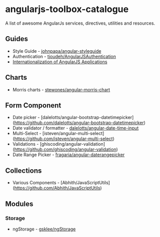 # angularjs-toolbox-catalogue
A list of awesome AngularJs services, directives, utilities and resources.

## Guides
* Style Guide - [johnpapa/angular-styleguide](https://github.com/johnpapa/angular-styleguide)
* Authentication - [tjoudeh/AngularJSAuthentication](https://github.com/tjoudeh/AngularJSAuthentication)
* [Internationalization of AngularJS Applications](https://scotch.io/tutorials/internationalization-of-angularjs-applications)

## Charts 
* Morris charts - [stewones/angular-morris-chart](https://github.com/stewones/angular-morris-chart)

## Form Component 
* Date picker - [dalelotts/angular-bootstrap-datetimepicker] (https://github.com/dalelotts/angular-bootstrap-datetimepicker)
* Date validator / formatter - [dalelotts/angular-date-time-input](https://github.com/dalelotts/angular-date-time-input)
* Multi-Select - [isteven/angular-multi-select] (https://github.com/isteven/angular-multi-select)
* Validations - [ghiscoding/angular-validation] (https://github.com/ghiscoding/angular-validation)
* Date Range Picker - [fragaria/angular-daterangepicker](https://github.com/fragaria/angular-daterangepicker)

## Collections
* Various Components - [Abhith/JavaScriptUtils] (https://github.com/Abhith/JavaScriptUtils)

## Modules
### Storage
* ngStorage - [gsklee/ngStorage](https://github.com/gsklee/ngStorage)
